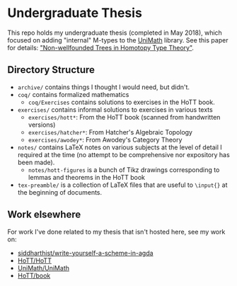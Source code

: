 # Undergraduate Thesis

<!-- [![Build Status](https://travis-ci.org/siddharthist/reed-thesis.svg?branch=master)](https://travis-ci.org/siddharthist/reed-thesis) -->

This repo holds my undergraduate thesis (completed in May 2018), which focused
on adding "internal" M-types to the
[UniMath](https://github.com/UniMath/UniMath) library. See this paper for details:
["Non-wellfounded Trees in Homotopy Type Theory"](https://arxiv.org/abs/1504.02949).

## Directory Structure

 - `archive/` contains things I thought I would need, but didn't.
 - `coq/` contains formalized mathematics
    * `coq/Exercises` contains solutions to exercises in the HoTT book.
 - `exercises/` contains informal solutions to exercises in various texts
    * `exercises/hott*`: From the HoTT book (scanned from handwritten versions)
    * `exercises/hatcher*`: From Hatcher's Algebraic Topology
    * `exercises/awodey*`: From Awodey's Category Theory
 - `notes/` contains LaTeX notes on various subjects at the level of detail I required at the time (no attempt to be comprehensive nor expository has been made).
    * `notes/hott-figures` is a bunch of Tikz drawings corresponding to lemmas and theorems in the HoTT book
 - `tex-preamble/` is a collection of LaTeX files that are useful to `\input{}` at the beginning of documents.

## Work elsewhere

For work I've done related to my thesis that isn't hosted here, see my work on:

 * [siddharthist/write-yourself-a-scheme-in-agda](https://github.com/siddharthist/write-yourself-a-scheme-in-agda)
 * [HoTT/HoTT](https://github.com/HoTT/HoTT/pulls?utf8=%E2%9C%93&q=is%3Apr%20author%3Asiddharthist%20)
 * [UniMath/UniMath](https://github.com/UniMath/UniMath/pulls?utf8=%E2%9C%93&q=is%3Apr%20author%3Asiddharthist%20)
 * [HoTT/book](https://github.com/HoTT/book/pulls?utf8=%E2%9C%93&q=is%3Apr%20author%3Asiddharthist%20)
